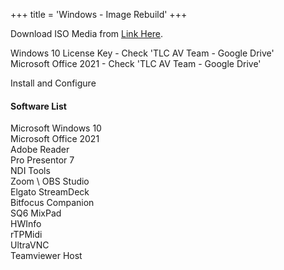 +++
title = 'Windows - Image Rebuild'
+++

Download ISO Media from [Link Here](https://www.microsoft.com/en-gb/software-download/windows10).

Windows 10 License Key - Check 'TLC AV Team - Google Drive' \
Microsoft Office 2021 - Check 'TLC AV Team - Google Drive'

Install and Configure

#### Software List
 Microsoft Windows 10 \
 Microsoft Office 2021 \
 Adobe Reader \
 Pro Presentor 7 \
 NDI Tools \
 Zoom \ 
 OBS Studio \
 Elgato StreamDeck \
 Bitfocus Companion \
 SQ6 MixPad \
 HWInfo \
 rTPMidi \
 UltraVNC \
 Teamviewer Host